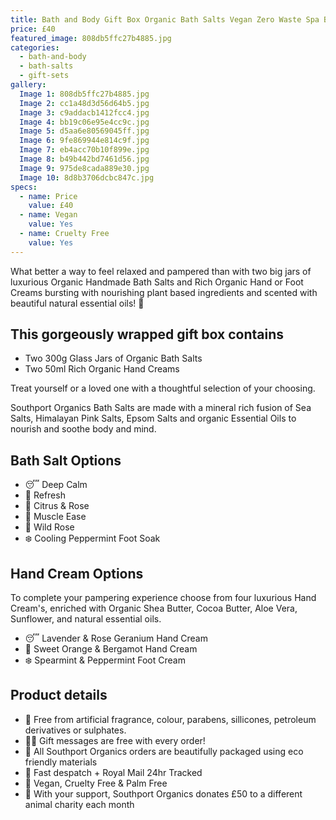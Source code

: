 ```yaml
---
title: Bath and Body Gift Box Organic Bath Salts Vegan Zero Waste Spa Box for Self Care Handmade Cosmetics for Self Care
price: £40
featured_image: 808db5ffc27b4885.jpg
categories:
  - bath-and-body
  - bath-salts
  - gift-sets
gallery:
  Image 1: 808db5ffc27b4885.jpg
  Image 2: cc1a48d3d56d64b5.jpg
  Image 3: c9addacb1412fcc4.jpg
  Image 4: bb19c06e95e4cc9c.jpg
  Image 5: d5aa6e80569045ff.jpg
  Image 6: 9fe869944e814c9f.jpg
  Image 7: eb4acc70b10f899e.jpg
  Image 8: b49b442bd7461d56.jpg
  Image 9: 975de8cada889e30.jpg
  Image 10: 8d8b3706dcbc847c.jpg
specs:
  - name: Price
    value: £40
  - name: Vegan
    value: Yes
  - name: Cruelty Free
    value: Yes
---
```


What better a way to feel relaxed and pampered than with two big jars of luxurious Organic Handmade Bath Salts and Rich Organic Hand or Foot Creams bursting with nourishing plant based ingredients and scented with beautiful natural essential oils! 🛁

## This gorgeously wrapped gift box contains

- Two 300g Glass Jars of Organic Bath Salts
- Two 50ml Rich Organic Hand Creams

Treat yourself or a loved one with a thoughtful selection of your choosing.

Southport Organics Bath Salts are made with a mineral rich fusion of Sea Salts, Himalayan Pink Salts, Epsom Salts and organic Essential Oils to nourish and soothe body and mind.

## Bath Salt Options

- 😴 Deep Calm
- 🌊 Refresh
- 🍊 Citrus & Rose
- 🌱 Muscle Ease
- 🌺 Wild Rose
- ❄️ Cooling Peppermint Foot Soak

## Hand Cream Options

To complete your pampering experience choose from four luxurious Hand Cream's, enriched with Organic Shea Butter, Cocoa Butter, Aloe Vera, Sunflower, and natural essential oils.

- 😴 Lavender & Rose Geranium Hand Cream
- 🍊 Sweet Orange & Bergamot Hand Cream
- ❄️ Spearmint & Peppermint Foot Cream

## Product details

- 🍊 Free from artificial fragrance, colour, parabens, sillicones, petroleum derivatives or sulphates.
- ✍🏼 Gift messages are free with every order!
- 🌿 All Southport Organics orders are beautifully packaged using eco friendly materials
- 📮 Fast despatch + Royal Mail 24hr Tracked
- 🐰 Vegan, Cruelty Free & Palm Free
- 🐾 With your support, Southport Organics donates £50 to a different animal charity each month
